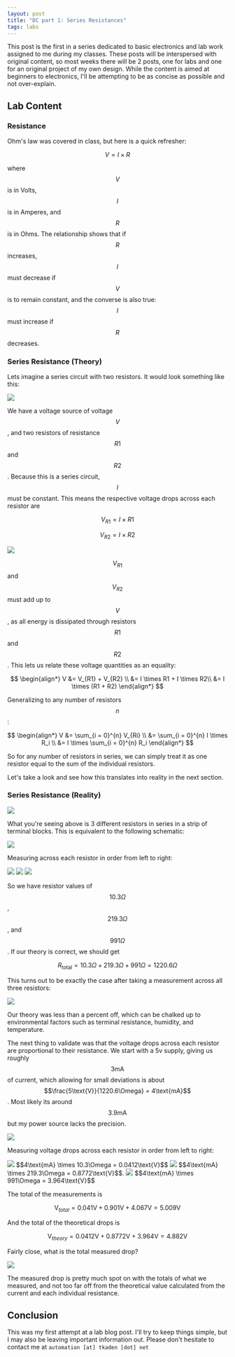 ```yaml
---
layout: post
title: "DC part 1: Series Resistances"
tags: labs
---
```


This post is the first in a series dedicated to basic electronics and lab work assigned to
me during my classes. These posts will be interspersed with original content, so most weeks
there will be 2 posts, one for labs and one for an original project of my own design. While the content
is aimed at beginners to electronics, I'll be attempting to be as concise as possible and not over-explain.

## Lab Content

### Resistance

Ohm's law was covered in class, but here is a quick refresher:

$$
V = I \times R
$$

where $$V$$ is in Volts, $$I$$ is in Amperes, and $$R$$ is in Ohms. The relationship shows that if $$R$$ increases, $$I$$ must decrease if $$V$$ is to remain constant, and
the converse is also true: $$I$$ must increase if $$R$$ decreases.

### Series Resistance (Theory)

Lets imagine a series circuit with two resistors. It would look something like this:

<img src="{{ site.baseurl }}/assets/series-resistors.svg" style="background-color: ghostwhite; max-height: 400px">

We have a voltage source of voltage $$V$$, and two resistors of resistance $$R1$$ and $$R2$$.
Because this is a series circuit, $$I$$ must be constant. This means the respective voltage drops
across each resistor are

$$V_{R1} = I \times R1$$

$$V_{R2} = I \times R2$$

<img src="{{ site.baseurl }}/assets/series-resistors-measurements.svg" style="background-color: ghostwhite; max-height: 400px">

$$V_{R1}$$ and $$V_{R2}$$ must add up to $$V$$, as all energy is dissipated through resistors $$R1$$ and $$R2$$.
This lets us relate these voltage quantities as an equality:

$$
\begin{align*}
  V &= V_{R1} + V_{R2} \\
  &= I \times R1 + I \times R2\\
  &= I \times (R1 + R2)
\end{align*}
$$

Generalizing to any number of resistors $$n$$:

$$
\begin{align*}
  V &= \sum_{i = 0}^{n} V_{Ri} \\
    &= \sum_{i = 0}^{n} I \times R_i \\
    &= I \times \sum_{i = 0}^{n} R_i
\end{align*}
$$

So for any number of resistors in series, we can simply treat it as one resistor equal to the sum of the individual resistors.

Let's take a look and see how this translates into reality in the next section.

### Series Resistance (Reality)

<img src="{{ site.baseurl }}/assets/lab1/three-resistors.jpg" style="background-color: ghostwhite;" style="max-height: 400px">

What you're seeing above is 3 different resistors in series in a strip of terminal blocks. This is equivalent to the
following schematic:

<img src="{{ site.baseurl }}/assets/lab1/three-resistors-schem.svg" style="background-color: ghostwhite; max-height: 400px">

Measuring across each resistor in order from left to right:

<img src="{{ site.baseurl }}/assets/lab1/first-resistance.jpg" style="max-height: 400px">
<img src="{{ site.baseurl }}/assets/lab1/second-resistance.jpg" style="max-height: 400px">
<img src="{{ site.baseurl }}/assets/lab1/third-resistance.jpg" style="max-height: 400px">

So we have resistor values of $$10.3\Omega$$, $$219.3\Omega$$, and $$991\Omega$$.
If our theory is correct, we should get

$$
R_{\text{total}} = 10.3\Omega + 219.3\Omega + 991\Omega = 1220.6\Omega
$$

This turns out to be exactly the case after taking a measurement across all three resistors:

<img src="{{ site.baseurl }}/assets/lab1/total-resistance.jpg" style="max-height: 400px">

Our theory was less than a percent off, which can be chalked up to environmental factors such as terminal resistance,
humidity, and temperature.

The next thing to validate was that the voltage drops across each resistor are proportional to their resistance.
We start with a 5v supply, giving us roughly $$3\text{mA}$$ of current, which allowing for small deviations
is about $$\frac{5\text{V}}{1220.6\Omega} = 4\text{mA}$$. Most likely its around $$3.9\text{mA}$$ but my power source
lacks the precision.

<img src="{{ site.baseurl }}/assets/lab1/power-settings.jpg" style="max-height: 400px">

Measuring voltage drops across each resistor in order from left to right:

<img src="{{ site.baseurl }}/assets/lab1/first-voltage.jpg" style="max-height: 400px">
$$4\text{mA} \times 10.3\Omega = 0.0412\text{V}$$

<img src="{{ site.baseurl }}/assets/lab1/second-voltage.jpg" style="max-height: 400px">
$$4\text{mA} \times 219.3\Omega = 0.8772\text{V}$$.

<img src="{{ site.baseurl }}/assets/lab1/third-voltage.jpg" style="max-height: 400px">
$$4\text{mA} \times 991\Omega = 3.964\text{V}$$

The total of the measurements is

$$
\text{V}_{total} = 0.041\text{V} + 0.901\text{V} + 4.067\text{V} = 5.009\text{V}
$$

And the total of the theoretical drops is

$$
\text{V}_{theory} = 0.0412\text{V} + 0.8772\text{V} + 3.964\text{V} = 4.882\text{V}
$$

Fairly close, what is the total measured drop?

<img src="{{ site.baseurl }}/assets/lab1/total-voltage.jpg" style="max-height: 400px">

The measured drop is pretty much spot on with the totals of what we measured, and not too far off from the
theoretical value calculated from the current and each individual resistance.

## Conclusion

This was my first attempt at a lab blog post. I'll try to keep things simple, but I may also be leaving
important information out. Please don't hesitate to contact me at `automation [at] tkaden [dot] net`
